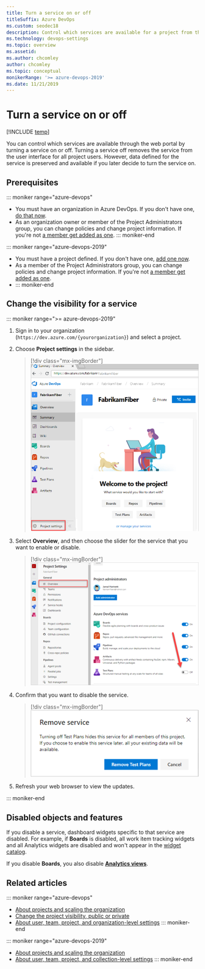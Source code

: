 ```yaml
---
title: Turn a service on or off
titleSuffix: Azure DevOps
ms.custom: seodec18
description: Control which services are available for a project from the web portal  
ms.technology: devops-settings
ms.topic: overview
ms.assetid: 
ms.author: chcomley
author: chcomley
ms.topic: conceptual
monikerRange: '>= azure-devops-2019'  
ms.date: 11/21/2019
---
```


# Turn a service on or off

[!INCLUDE [temp](../../includes/version-azure-devops.md)]

You can control which services are available through the web portal by turning a service on or off. Turning a service off removes the service from the user interface for all project users. However, data defined for the service is preserved and available if you later decide to turn the service on.  

## Prerequisites

::: moniker range="azure-devops"

- You must have an organization in Azure DevOps. If you don't have one, [do that now](../../user-guide/sign-up-invite-teammates.md).
- As an organization owner or member of the Project Administrators group, you can change policies and change project information. If you're not [a member get added as one](../security/set-project-collection-level-permissions.md#project-level).
::: moniker-end

::: moniker range="azure-devops-2019"
- You must have a project defined. If you don't have one, [add one now](../projects/create-project.md).
- As a member of the Project Administrators group, you can change policies and change project information. If you're not [a member get added as one](../security/set-project-collection-level-permissions.md#project-level).
- 
  ::: moniker-end

## Change the visibility for a service  

::: moniker range=">= azure-devops-2019"

1. Sign in to your organization (```https://dev.azure.com/{yourorganization}```) and select a project.
2. Choose **Project settings** in the sidebar.

	> [!div class="mx-imgBorder"]  
	> ![Open project settings](../../media/settings/open-project-settings-vert-brn.png)  

3. Select **Overview**, and then choose the slider for the service that you want to enable or disable.

	> [!div class="mx-imgBorder"]  
	> ![Project Settings > Overview to services](media/services/set-service-visibility.png)  

4. Confirm that you want to disable the service.

	> [!div class="mx-imgBorder"]  
	> ![Disable a service confirmation dialog](media/services/remove-test-service.png)

5. Refresh your web browser to view the updates.

::: moniker-end

## Disabled objects and features

If you disable a service, dashboard widgets specific to that service are disabled. For example, if **Boards** is disabled, all work item tracking widgets and all Analytics widgets are disabled and won't appear in the [widget catalog](../../report/dashboards/widget-catalog.md).

If you disable **Boards**, you also disable [**Analytics views**](../../report/powerbi/what-are-analytics-views.md).

## Related articles

::: moniker range="azure-devops"
- [About projects and scaling the organization](../projects/about-projects.md)  
- [Change the project visibility, public or private](../public/make-project-public.md)
- [About user, team, project, and organization-level settings](about-settings.md)
::: moniker-end

::: moniker range="azure-devops-2019"
- [About projects and scaling the organization](../projects/about-projects.md)  
- [About user, team, project, and collection-level settings](about-settings.md)
::: moniker-end